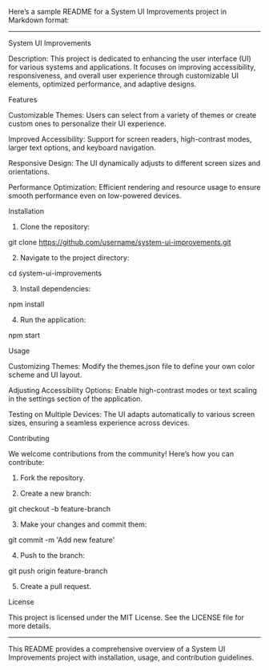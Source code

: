 Here’s a sample README for a System UI Improvements project in Markdown format:


---

System UI Improvements

Description:
This project is dedicated to enhancing the user interface (UI) for various systems and applications. It focuses on improving accessibility, responsiveness, and overall user experience through customizable UI elements, optimized performance, and adaptive designs.

Features

Customizable Themes: Users can select from a variety of themes or create custom ones to personalize their UI experience.

Improved Accessibility: Support for screen readers, high-contrast modes, larger text options, and keyboard navigation.

Responsive Design: The UI dynamically adjusts to different screen sizes and orientations.

Performance Optimization: Efficient rendering and resource usage to ensure smooth performance even on low-powered devices.


Installation

1. Clone the repository:

git clone https://github.com/username/system-ui-improvements.git


2. Navigate to the project directory:

cd system-ui-improvements


3. Install dependencies:

npm install


4. Run the application:

npm start



Usage

Customizing Themes:
Modify the themes.json file to define your own color scheme and UI layout.

Adjusting Accessibility Options:
Enable high-contrast modes or text scaling in the settings section of the application.

Testing on Multiple Devices:
The UI adapts automatically to various screen sizes, ensuring a seamless experience across devices.


Contributing

We welcome contributions from the community! Here’s how you can contribute:

1. Fork the repository.


2. Create a new branch:

git checkout -b feature-branch


3. Make your changes and commit them:

git commit -m 'Add new feature'


4. Push to the branch:

git push origin feature-branch


5. Create a pull request.



License

This project is licensed under the MIT License. See the LICENSE file for more details.


---

This README provides a comprehensive overview of a System UI Improvements project with installation, usage, and contribution guidelines.

